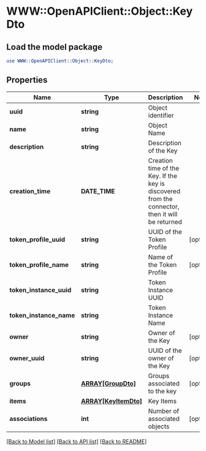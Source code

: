 # WWW::OpenAPIClient::Object::KeyDto

## Load the model package
```perl
use WWW::OpenAPIClient::Object::KeyDto;
```

## Properties
Name | Type | Description | Notes
------------ | ------------- | ------------- | -------------
**uuid** | **string** | Object identifier | 
**name** | **string** | Object Name | 
**description** | **string** | Description of the Key | 
**creation_time** | **DATE_TIME** | Creation time of the Key. If the key is discovered from the connector, then it will be returned | 
**token_profile_uuid** | **string** | UUID of the Token Profile | [optional] 
**token_profile_name** | **string** | Name of the Token Profile | [optional] 
**token_instance_uuid** | **string** | Token Instance UUID | 
**token_instance_name** | **string** | Token Instance Name | 
**owner** | **string** | Owner of the Key | [optional] 
**owner_uuid** | **string** | UUID of the owner of the Key | [optional] 
**groups** | [**ARRAY[GroupDto]**](GroupDto.md) | Groups associated to the key | [optional] 
**items** | [**ARRAY[KeyItemDto]**](KeyItemDto.md) | Key Items | 
**associations** | **int** | Number of associated objects | [optional] 

[[Back to Model list]](../README.md#documentation-for-models) [[Back to API list]](../README.md#documentation-for-api-endpoints) [[Back to README]](../README.md)


